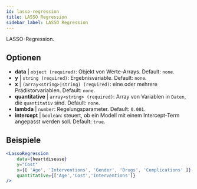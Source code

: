 ```yaml
---
id: lasso-regression
title: LASSO Regression
sidebar_label: LASSO Regression
---
```


LASSO-Regression.

## Optionen

* __data__ | `object (required)`: Objekt von Werte-Arrays. Default: `none`.
* __y__ | `string (required)`: Ergebnisvariable. Default: `none`.
* __x__ | `(array<string>|string) (required)`: eine oder mehrere Prädiktorvariablen. Default: `none`.
* __quantitative__ | `array<string> (required)`: Array von Variablen in `Daten`, die `quantitativ` sind. Default: `none`.
* __lambda__ | `number`: Regelungsparameter. Default: `0.001`.
* __intercept__ | `boolean`: steuert, ob ein Modell mit einem Intercept-Term angepasst werden soll. Default: `true`.


## Beispiele

```jsx live
<LassoRegression
    data={heartdisease} 
    y="Cost"
    x={[ 'Age', 'Interventions', 'Gender', 'Drugs', 'Complications' ]}
    quantitative={['Age','Cost','Interventions']}
/>
```

